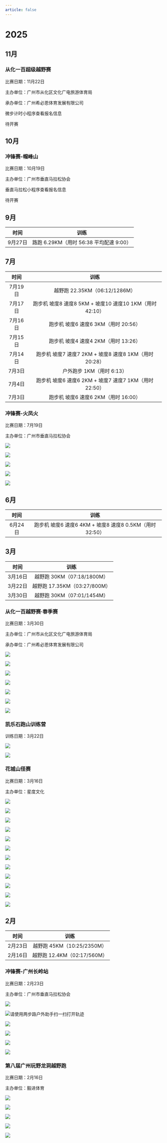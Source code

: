 ```yaml
---
article: false
---
```


# 2025

## 11月

### 从化一百超级越野赛

比赛日期：11月22日

主办单位：广州市从化区文化广电旅游体育局

承办单位：广州希必恩体育发展有限公司

微步计时小程序查看报名信息

待开赛

## 10月

### 冲锋赛-帽峰山

比赛日期：10月19日

主办单位：广州市垂直马拉松协会

垂直马拉松小程序查看报名信息

待开赛

## 9月

|  时间   |               训练                |
|:-----:|:-------------------------------:|
| 9月27日 |  路跑 6.29KM（用时 56:38 平均配速 9:00）  |

## 7月

|  时间   |                    训练                     |
|:-----:|:-----------------------------------------:|
| 7月19日 |         越野跑 22.35KM（06:12/1286M）          |
| 7月17日 | 跑步机 坡度8 速度8 5KM + 坡度10 速度10 1KM（用时 42:10） |
| 7月16日 |         跑步机 坡度6 速度6 3KM（用时 20:56）         |
| 7月15日 |         跑步机 坡度4 速度4 2KM（用时 13:26）         |
| 7月14日 |  跑步机 坡度7 速度7 2KM + 坡度8 速度8 1KM（用时 20:28）  |
| 7月3日  |             户外跑步 1KM（用时 6:13）             |
| 7月4日  |  跑步机 坡度6 速度6 2KM + 坡度7 速度7 1KM（用时 22:50）  |
| 7月3日  |         跑步机 坡度6 速度6 2KM（用时 16:00）         |

### 冲锋赛-火凤火

比赛日期：7月19日

主办单位：广州市垂直马拉松协会

![](https://img.sherry4869.com/blog/life/healthy/running/2025/34.PNG)

![](https://img.sherry4869.com/blog/life/healthy/running/2025/37.PNG)

![](https://img.sherry4869.com/blog/life/healthy/running/2025/33.JPEG)

![](https://img.sherry4869.com/blog/life/healthy/running/2025/36.PNG)

![](https://img.sherry4869.com/blog/life/healthy/running/2025/35.PNG)

## 6月

|  时间   |                      训练                       |
|:-----:|:---------------------------------------------:|
| 6月24日 |   跑步机 坡度6 速度6 4KM + 坡度8 速度8 0.5KM（用时 32:50）   |

## 3月

|  时间   |           训练            |
|:-----:|:-----------------------:|
| 3月16日 |  越野跑 30KM（07:18/1800M）  |
| 3月22日 | 越野跑 17.35KM（03:27/800M） |
| 3月30日 |  越野跑 30KM（07:01/1454M）  |

### 从化一百越野赛·春季赛

比赛日期：3月30日

主办单位：广州市从化区文化广电旅游体育局

承办单位：广州希必恩体育发展有限公司

![](https://img.sherry4869.com/blog/life/healthy/running/2025/24.PNG)

![](https://img.sherry4869.com/blog/life/healthy/running/2025/25.JPEG)

![](https://img.sherry4869.com/blog/life/healthy/running/2025/26.JPEG)

![](https://img.sherry4869.com/blog/life/healthy/running/2025/27.JPEG)

![](https://img.sherry4869.com/blog/life/healthy/running/2025/28.JPEG)

![](https://img.sherry4869.com/blog/life/healthy/running/2025/29.PNG)

![](https://img.sherry4869.com/blog/life/healthy/running/2025/30.JPEG)

### 凯乐石跑山训练营

训练日期：3月22日

![](https://img.sherry4869.com/blog/life/healthy/running/2025/31.JPEG)

![](https://img.sherry4869.com/blog/life/healthy/running/2025/32.PNG)

### 花城山径赛

比赛日期：3月16日

主办单位：星度文化

![](https://img.sherry4869.com/blog/life/healthy/running/2025/12.JPG)

![](https://img.sherry4869.com/blog/life/healthy/running/2025/13.JPG)

![](https://img.sherry4869.com/blog/life/healthy/running/2025/14.JPEG)

![](https://img.sherry4869.com/blog/life/healthy/running/2025/15.JPEG)

![](https://img.sherry4869.com/blog/life/healthy/running/2025/16.JPEG)

![](https://img.sherry4869.com/blog/life/healthy/running/2025/17.JPEG)

![](https://img.sherry4869.com/blog/life/healthy/running/2025/18.JPEG)

![](https://img.sherry4869.com/blog/life/healthy/running/2025/19.jpg)

![](https://img.sherry4869.com/blog/life/healthy/running/2025/20.JPEG)

![](https://img.sherry4869.com/blog/life/healthy/running/2025/21.JPEG)

![](https://img.sherry4869.com/blog/life/healthy/running/2025/22.PNG)

![](https://img.sherry4869.com/blog/life/healthy/running/2025/23.JPG)

## 2月

|  时间   |           训练           |
|:-----:|:----------------------:|
| 2月23日 | 越野跑 45KM（10:25/2350M）  |
| 2月16日 | 越野跑 12.4KM（02:17/560M） |

### 冲锋赛-广州长岭站

比赛日期：2月23日

主办单位：广州市垂直马拉松协会

![](https://img.sherry4869.com/blog/life/healthy/running/2025/9.PNG)

![请使用两步路户外助手扫一扫打开轨迹](https://img.sherry4869.com/blog/life/healthy/running/2025/10.PNG)

![](https://img.sherry4869.com/blog/life/healthy/running/2025/5.JPEG)

![](https://img.sherry4869.com/blog/life/healthy/running/2025/6.JPEG)

![](https://img.sherry4869.com/blog/life/healthy/running/2025/7.PNG)

![](https://img.sherry4869.com/blog/life/healthy/running/2025/8.PNG)

### 第八届广州玩野龙洞越野跑

比赛日期：2月16日

主办单位：毅进体育

![](https://img.sherry4869.com/blog/life/healthy/running/2025/11.JPEG)

![](https://img.sherry4869.com/blog/life/healthy/running/2025/4.JPEG)

![](https://img.sherry4869.com/blog/life/healthy/running/2025/3.JPEG)

![](https://img.sherry4869.com/blog/life/healthy/running/2025/2.PNG)

![](https://img.sherry4869.com/blog/life/healthy/running/2025/1.JPEG)